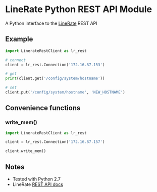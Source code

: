 # LineRate Python REST API Module
A Python interface to the [LineRate](https://linerate.f5.com/) REST API

## Example

```python
import LinerateRestClient as lr_rest

# connect
client = lr_rest.Connection('172.16.87.153')

# get
print(client.get('/config/system/hostname'))

# set
client.put('/config/system/hostname', 'NEW_HOSTNAME')
```

## Convenience functions

### write_mem()

```python
import LinerateRestClient as lr_rest

client = lr_rest.Connection('172.16.87.157')

client.write_mem()
```

## Notes

* Tested with Python 2.7
* LineRate [REST API docs](https://docs.lineratesystems.com/093Release_2.5/250REST_API_Reference_Guide)